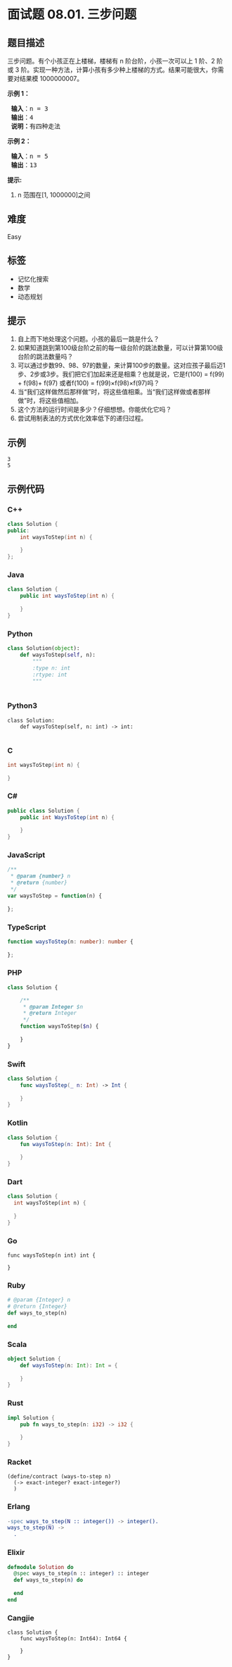 # 面试题 08.01. 三步问题

## 题目描述

<p>三步问题。有个小孩正在上楼梯，楼梯有 n 阶台阶，小孩一次可以上 1 阶、2 阶或 3 阶。实现一种方法，计算小孩有多少种上楼梯的方式。结果可能很大，你需要对结果模 1000000007。</p>

<p><strong>示例 1：</strong></p>

<pre>
<strong> 输入</strong>：n = 3 
<strong> 输出</strong>：4
<strong> 说明：</strong>有四种走法
</pre>

<p><strong>示例 2：</strong></p>

<pre>
<strong> 输入</strong>：n = 5
<strong> 输出</strong>：13
</pre>

<p><strong>提示:</strong></p>

<ol>
	<li>n 范围在[1, 1000000]之间</li>
</ol>


## 难度

Easy

## 标签

- 记忆化搜索
- 数学
- 动态规划

## 提示

1. 自上而下地处理这个问题。小孩的最后一跳是什么？
2. 如果知道跳到第100级台阶之前的每一级台阶的跳法数量，可以计算第100级台阶的跳法数量吗？
3. 可以通过步数99、98、97的数量，来计算100步的数量。这对应孩子最后迈1步、2步或3步。我们把它们加起来还是相乘？也就是说，它是f(100) = f(99) + f(98)+ f(97) 或者f(100) = f(99)×f(98)×f(97)吗？
4. 当“我们这样做然后那样做”时，将这些值相乘。当“我们这样做或者那样做”时，将这些值相加。
5. 这个方法的运行时间是多少？仔细想想。你能优化它吗？
6. 尝试用制表法的方式优化效率低下的递归过程。

## 示例

```
3
5
```

## 示例代码

### C++

```cpp
class Solution {
public:
    int waysToStep(int n) {
        
    }
};
```

### Java

```java
class Solution {
    public int waysToStep(int n) {
        
    }
}
```

### Python

```python
class Solution(object):
    def waysToStep(self, n):
        """
        :type n: int
        :rtype: int
        """
        
```

### Python3

```python3
class Solution:
    def waysToStep(self, n: int) -> int:
        
```

### C

```c
int waysToStep(int n) {
    
}
```

### C#

```csharp
public class Solution {
    public int WaysToStep(int n) {
        
    }
}
```

### JavaScript

```javascript
/**
 * @param {number} n
 * @return {number}
 */
var waysToStep = function(n) {
    
};
```

### TypeScript

```typescript
function waysToStep(n: number): number {
    
};
```

### PHP

```php
class Solution {

    /**
     * @param Integer $n
     * @return Integer
     */
    function waysToStep($n) {
        
    }
}
```

### Swift

```swift
class Solution {
    func waysToStep(_ n: Int) -> Int {
        
    }
}
```

### Kotlin

```kotlin
class Solution {
    fun waysToStep(n: Int): Int {
        
    }
}
```

### Dart

```dart
class Solution {
  int waysToStep(int n) {
    
  }
}
```

### Go

```golang
func waysToStep(n int) int {
    
}
```

### Ruby

```ruby
# @param {Integer} n
# @return {Integer}
def ways_to_step(n)
    
end
```

### Scala

```scala
object Solution {
    def waysToStep(n: Int): Int = {
        
    }
}
```

### Rust

```rust
impl Solution {
    pub fn ways_to_step(n: i32) -> i32 {
        
    }
}
```

### Racket

```racket
(define/contract (ways-to-step n)
  (-> exact-integer? exact-integer?)
  )
```

### Erlang

```erlang
-spec ways_to_step(N :: integer()) -> integer().
ways_to_step(N) ->
  .
```

### Elixir

```elixir
defmodule Solution do
  @spec ways_to_step(n :: integer) :: integer
  def ways_to_step(n) do
    
  end
end
```

### Cangjie

```cangjie
class Solution {
    func waysToStep(n: Int64): Int64 {

    }
}
```


